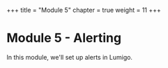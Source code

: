 +++
title = "Module 5"
chapter = true
weight = 11
+++

# Module 5 - Alerting

In this module, we'll set up alerts in Lumigo.